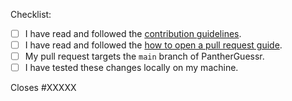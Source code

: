 Checklist:

<!-- Please follow this checklist and put an x in each of the boxes, like this: [x]. It will ensure that our team takes your pull request seriously. -->

- [ ] I have read and followed the [contribution guidelines](www.domain-does-not-exist-yet/contibuting).
- [ ] I have read and followed the [how to open a pull request guide](www.domain-does-not-exist-yet/creating-a-pull-request).
- [ ] My pull request targets the `main` branch of PantherGuessr.
- [ ] I have tested these changes locally on my machine.

<!--If your pull request closes a GitHub issue, replace the XXXXX below with the issue number.-->

Closes #XXXXX

<!-- Feel free to add any additional description of changes below this line -->
